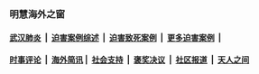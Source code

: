 
### 明慧海外之窗

####  [武汉肺炎](indexes/365.md?t=01010400) &nbsp;|&nbsp;  [迫害案例综述](indexes/328.md?t=01010400) &nbsp;|&nbsp; [迫害致死案例](indexes/277.md?t=01010400)  &nbsp;|&nbsp; [更多迫害案例](indexes/81.md?t=01010400)  &nbsp;|&nbsp; 
####  [时事评论](indexes/251.md?t=01010400) &nbsp;|&nbsp; [海外简讯](indexes/245.md?t=01010400)&nbsp;|&nbsp;  [社会支持](indexes/140.md?t=01010400) &nbsp;|&nbsp; [褒奖决议](indexes/282.md?t=01010400) &nbsp;|&nbsp; [社区报道](indexes/91.md?t=01010400)  &nbsp;|&nbsp; [天人之间](indexes/78.md?t=01010400) 


